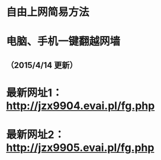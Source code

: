 # 自由上网简易方法
# 电脑、手机一键翻越网墙
## （2015/4/14 更新）

#  最新网址1：http://jzx9904.evai.pl/fg.php

#  最新网址2：http://jzx9905.evai.pl/fg.php
